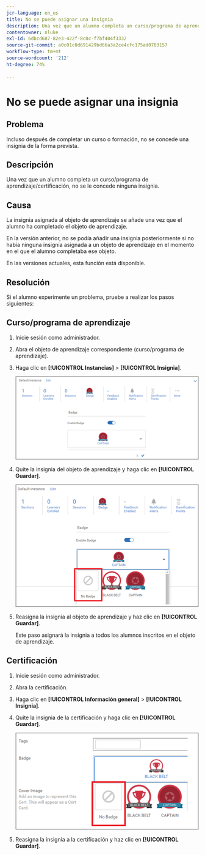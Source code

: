 ```yaml
---
jcr-language: en_us
title: No se puede asignar una insignia
description: Una vez que un alumno completa un curso/programa de aprendizaje/certificación, no se le concede ninguna insignia.
contentowner: nluke
exl-id: 6dbcd687-82e3-422f-8c8c-f7bf404f3332
source-git-commit: a0c01c0d691429bd66a3a2ce4cfc175ad0703157
workflow-type: tm+mt
source-wordcount: '212'
ht-degree: 74%

---
```


# No se puede asignar una insignia

## Problema

Incluso después de completar un curso o formación, no se concede una insignia de la forma prevista.

## Descripción

Una vez que un alumno completa un curso/programa de aprendizaje/certificación, no se le concede ninguna insignia.

## Causa

La insignia asignada al objeto de aprendizaje se añade una vez que el alumno ha completado el objeto de aprendizaje.

En la versión anterior, no se podía añadir una insignia posteriormente si no había ninguna insignia asignada a un objeto de aprendizaje en el momento en el que el alumno completaba ese objeto.

En las versiones actuales, esta función está disponible.

## Resolución

Si el alumno experimente un problema, pruebe a realizar los pasos siguientes:

## Curso/programa de aprendizaje

1. Inicie sesión como administrador.

1. Abra el objeto de aprendizaje correspondiente (curso/programa de aprendizaje).

1. Haga clic en **[!UICONTROL Instancias]** > **[!UICONTROL Insignia]**.

   ![](assets/view-a-badge.png)

1. Quite la insignia del objeto de aprendizaje y haga clic en **[!UICONTROL Guardar]**.

   ![](assets/remove-a-badge.png)

1. Reasigna la insignia al objeto de aprendizaje y haz clic en **[!UICONTROL Guardar]**.

   Este paso asignará la insignia a todos los alumnos inscritos en el objeto de aprendizaje.

## Certificación

1. Inicie sesión como administrador.
1. Abra la certificación.
1. Haga clic en **[!UICONTROL Información general]** > **[!UICONTROL Insignia]**.
1. Quite la insignia de la certificación y haga clic en **[!UICONTROL Guardar]**.

   ![](assets/remove-a-badge-cert.png)

1. Reasigna la insignia a la certificación y haz clic en **[!UICONTROL Guardar]**.
